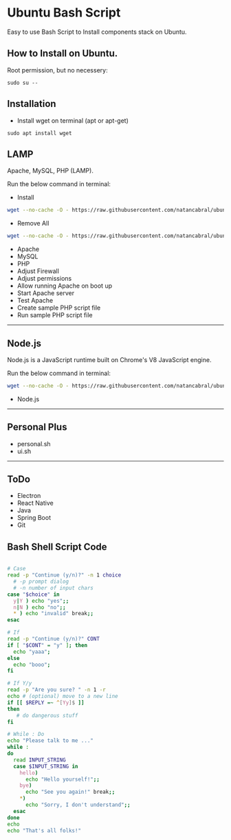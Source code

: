 # Ubuntu Bash Script 
Easy to use Bash Script to Install components stack on Ubuntu. 
## How to Install on Ubuntu.

Root permission, but no necessery:

```
sudo su --
```

## Installation

* Install wget on terminal (apt or apt-get)

```
sudo apt install wget
```

## LAMP
Apache, MySQL, PHP (LAMP).

Run the below command in terminal:

* Install 
```bash
wget --no-cache -O - https://raw.githubusercontent.com/natancabral/ubuntu-bash-script-config/main/run/lamp.sh | bash
```

* Remove All

```bash
wget --no-cache -O - https://raw.githubusercontent.com/natancabral/ubuntu-bash-script-config-lamp/main/run/uninstall-lamp.sh | bash
```

* Apache
* MySQL
* PHP
* Adjust Firewall
* Adjust permissions
* Allow running Apache on boot up
* Start Apache server
* Test Apache
* Create sample PHP script file
* Run sample PHP script file

---

## Node.js
Node.js is a JavaScript runtime built on Chrome's V8 JavaScript engine.

Run the below command in terminal:
```bash
wget --no-cache -O - https://raw.githubusercontent.com/natancabral/ubuntu-bash-script-config/main/run/node-js.sh | bash
```

* Node.js

---

## Personal Plus
* personal.sh
* ui.sh

---

## ToDo
* Electron
* React Native
* Java
* Spring Boot
* Git


## Bash Shell Script Code

```bash

# Case
read -p "Continue (y/n)?" -n 1 choice 
  # -p prompt dialog
  # -n number of input chars 
case "$choice" in 
  y|Y ) echo "yes";;
  n|N ) echo "no";;
  * ) echo "invalid" break;;
esac

# If
read -p "Continue (y/n)?" CONT
if [ "$CONT" = "y" ]; then
  echo "yaaa";
else
  echo "booo";
fi

# If Y/y
read -p "Are you sure? " -n 1 -r
echo # (optional) move to a new line
if [[ $REPLY =~ ^[Yy]$ ]]
then
   # do dangerous stuff
fi

# While : Do
echo "Please talk to me ..."
while :
do
  read INPUT_STRING
  case $INPUT_STRING in
    hello) 
      echo "Hello yourself!";;
    bye)
      echo "See you again!" break;;
    *) 
      echo "Sorry, I don't understand";;
  esac
done
echo 
echo "That's all folks!"
```
